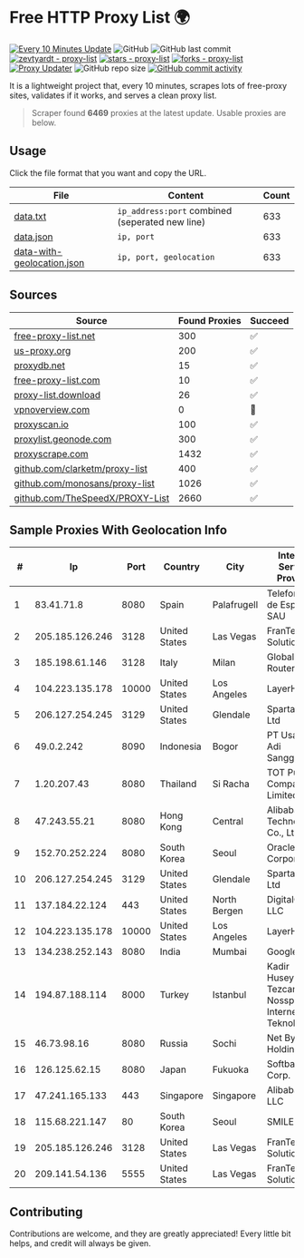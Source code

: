 
# Free HTTP Proxy List 🌍

[![Every 10 Minutes Update](https://github.com/mertguvencli/http-proxy-list/actions/workflows/main.yml/badge.svg?branch=main)](https://github.com/mertguvencli/http-proxy-list/actions/workflows/main.yml)
![GitHub](https://img.shields.io/github/license/mertguvencli/http-proxy-list)
![GitHub last commit](https://img.shields.io/github/last-commit/mertguvencli/http-proxy-list)
[![zevtyardt - proxy-list](https://img.shields.io/static/v1?label=zevtyardt&message=proxy-list&color=blue&logo=github)](https://github.com/zevtyardt/proxy-list "Go to GitHub repo")
[![stars - proxy-list](https://img.shields.io/github/stars/zevtyardt/proxy-list?style=social)](https://github.com/zevtyardt/proxy-list)
[![forks - proxy-list](https://img.shields.io/github/forks/zevtyardt/proxy-list?style=social)](https://github.com/zevtyardt/proxy-list)
[![Proxy Updater](https://github.com/zevtyardt/proxy-list/workflows/Proxy%20Updater/badge.svg)](https://github.com/zevtyardt/proxy-list/actions?query=workflow:"Proxy+Updater")
![GitHub repo size](https://img.shields.io/github/repo-size/zevtyardt/proxy-list)
[![GitHub commit activity](https://img.shields.io/github/commit-activity/m/zevtyardt/proxy-list?logo=commits)](https://github.com/zevtyardt/proxy-list/commits/main)

It is a lightweight project that, every 10 minutes, scrapes lots of free-proxy sites, validates if it works, and serves a clean proxy list.

> Scraper found **6469** proxies at the latest update. Usable proxies are below.

## Usage

Click the file format that you want and copy the URL.

|File|Content|Count|
|----|-------|-----|
|[data.txt](https://raw.githubusercontent.com/mertguvencli/http-proxy-list/main/proxy-list/data.txt)|`ip_address:port` combined (seperated new line)|633|
|[data.json](https://raw.githubusercontent.com/mertguvencli/http-proxy-list/main/proxy-list/data.json)|`ip, port`|633|
|[data-with-geolocation.json](https://raw.githubusercontent.com/mertguvencli/http-proxy-list/main/proxy-list/data-with-geolocation.json)|`ip, port, geolocation`|633|

## Sources

|Source|Found Proxies|Succeed|
|------|-------------|-------|
|[free-proxy-list.net](https://free-proxy-list.net)|300|✅|
|[us-proxy.org](https://www.us-proxy.org)|200|✅|
|[proxydb.net](http://proxydb.net)|15|✅|
|[free-proxy-list.com](https://free-proxy-list.com/?page=&port=&type%5B%5D=http&type%5B%5D=https&up_time=0&search=Search)|10|✅|
|[proxy-list.download](https://www.proxy-list.download/HTTP)|26|✅|
|[vpnoverview.com](https://vpnoverview.com/privacy/anonymous-browsing/free-proxy-servers)|0|🚫|
|[proxyscan.io](https://www.proxyscan.io)|100|✅|
|[proxylist.geonode.com](https://proxylist.geonode.com/api/proxy-list?limit=300&page=1&sort_by=lastChecked&sort_type=desc&protocols=http,https)|300|✅|
|[proxyscrape.com](https://api.proxyscrape.com/v2/?request=displayproxies&protocol=http&timeout=10000&country=all&ssl=all&anonymity=all)|1432|✅|
|[github.com/clarketm/proxy-list](https://raw.githubusercontent.com/clarketm/proxy-list/master/proxy-list-raw.txt)|400|✅|
|[github.com/monosans/proxy-list](https://raw.githubusercontent.com/monosans/proxy-list/main/proxies/http.txt)|1026|✅|
|[github.com/TheSpeedX/PROXY-List](https://raw.githubusercontent.com/TheSpeedX/PROXY-List/master/http.txt)|2660|✅|


## Sample Proxies With Geolocation Info

|#|Ip|Port|Country|City|Internet Service Provider|
|-|--|----|-------|----|-------------------------|
|1|83.41.71.8|8080|Spain|Palafrugell|Telefonica de Espana SAU|
|2|205.185.126.246|3128|United States|Las Vegas|FranTech Solutions|
|3|185.198.61.146|3128|Italy|Milan|Global Router LLC|
|4|104.223.135.178|10000|United States|Los Angeles|LayerHost|
|5|206.127.254.245|3129|United States|Glendale|Spartan Host Ltd|
|6|49.0.2.242|8090|Indonesia|Bogor|PT Usaha Adi Sanggoro|
|7|1.20.207.43|8080|Thailand|Si Racha|TOT Public Company Limited|
|8|47.243.55.21|8080|Hong Kong|Central|Alibaba (US) Technology Co., Ltd.|
|9|152.70.252.224|8080|South Korea|Seoul|Oracle Corporation|
|10|206.127.254.245|3129|United States|Glendale|Spartan Host Ltd|
|11|137.184.22.124|443|United States|North Bergen|DigitalOcean, LLC|
|12|104.223.135.178|10000|United States|Los Angeles|LayerHost|
|13|134.238.252.143|8080|India|Mumbai|Google LLC|
|14|194.87.188.114|8000|Turkey|Istanbul|Kadir Huseyin Tezcan Nosspeed Internet Teknolojileri|
|15|46.73.98.16|8080|Russia|Sochi|Net By Net Holding LLC|
|16|126.125.62.15|8080|Japan|Fukuoka|Softbank BB Corp.|
|17|47.241.165.133|443|Singapore|Singapore|Alibaba.com LLC|
|18|115.68.221.147|80|South Korea|Seoul|SMILESERV|
|19|205.185.126.246|3128|United States|Las Vegas|FranTech Solutions|
|20|209.141.54.136|5555|United States|Las Vegas|FranTech Solutions|



## Contributing

Contributions are welcome, and they are greatly appreciated! Every
little bit helps, and credit will always be given.

